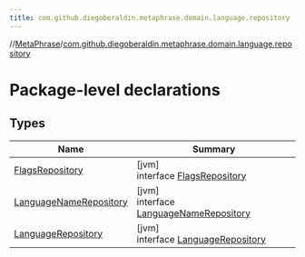 ```yaml
---
title: com.github.diegoberaldin.metaphrase.domain.language.repository
---
```

//[MetaPhrase](../../index.html)/[com.github.diegoberaldin.metaphrase.domain.language.repository](index.html)



# Package-level declarations



## Types


| Name | Summary |
|---|---|
| [FlagsRepository](-flags-repository/index.html) | [jvm]<br>interface [FlagsRepository](-flags-repository/index.html) |
| [LanguageNameRepository](-language-name-repository/index.html) | [jvm]<br>interface [LanguageNameRepository](-language-name-repository/index.html) |
| [LanguageRepository](-language-repository/index.html) | [jvm]<br>interface [LanguageRepository](-language-repository/index.html) |

